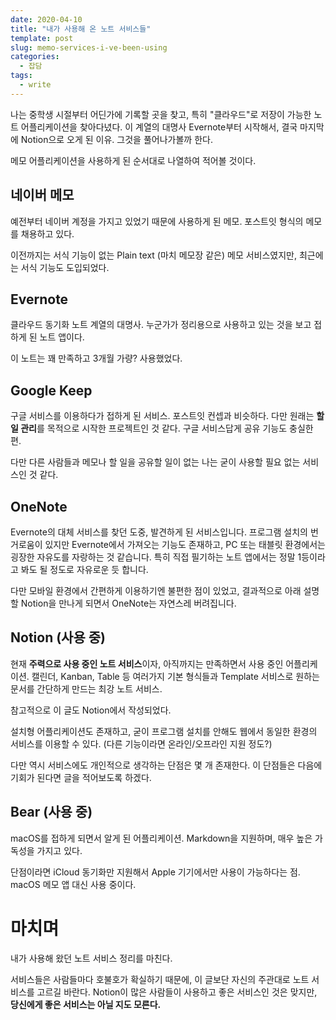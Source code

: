 ```yaml
---
date: 2020-04-10
title: "내가 사용해 온 노트 서비스들"
template: post
slug: memo-services-i-ve-been-using
categories:
  - 잡담
tags:
  - write
---
```


나는 중학생 시절부터 어딘가에 기록할 곳을 찾고, 특히 "클라우드"로 저장이 가능한 노트 어플리케이션을 찾아다녔다. 이 계열의 대명사 Evernote부터 시작해서, 결국 마지막에 Notion으로 오게 된 이유. 그것을 풀어나가볼까 한다.

메모 어플리케이션을 사용하게 된 순서대로 나열하여 적어볼 것이다.

## 네이버 메모

예전부터 네이버 계정을 가지고 있었기 때문에 사용하게 된 메모. 포스트잇 형식의 메모를 채용하고 있다.

이전까지는 서식 기능이 없는 Plain text (마치 메모장 같은) 메모 서비스였지만, 최근에는 서식 기능도 도입되었다. 

## Evernote

클라우드 동기화 노트 계열의 대명사. 누군가가 정리용으로 사용하고 있는 것을 보고 접하게 된 노트 앱이다.

이 노트는 꽤 만족하고 3개월 가량? 사용했었다.

## Google Keep

구글 서비스를 이용하다가 접하게 된 서비스. 포스트잇 컨셉과 비슷하다. 다만 원래는 **할일 관리**를 목적으로 시작한 프로젝트인 것 같다. 구글 서비스답게 공유 기능도 충실한 편.

다만 다른 사람들과 메모나 할 일을 공유할 일이 없는 나는 굳이 사용할 필요 없는 서비스인 것 같다.

## OneNote

Evernote의 대체 서비스를 찾던 도중, 발견하게 된 서비스입니다. 프로그램 설치의 번거로움이 있지만 Evernote에서 가져오는 기능도 존재하고, PC 또는 태블릿 환경에서는 굉장한 자유도를 자랑하는 것 같습니다. 특히 직접 필기하는 노트 앱에서는 정말 1등이라고 봐도 될 정도로 자유로운 듯 합니다.

다만 모바일 환경에서 간편하게 이용하기엔 불편한 점이 있었고, 결과적으로 아래 설명할 Notion을 만나게 되면서 OneNote는 자연스레 버려집니다.

## Notion (사용 중)

현재 **주력으로 사용 중인 노트 서비스**이자, 아직까지는 만족하면서 사용 중인 어플리케이션. 캘린더, Kanban, Table 등 여러가지 기본 형식들과 Template 서비스로 원하는 문서를 간단하게 만드는 최강 노트 서비스.

참고적으로 이 글도 Notion에서 작성되었다.

설치형 어플리케이션도 존재하고, 굳이 프로그램 설치를 안해도 웹에서 동일한 환경의 서비스를 이용할 수 있다. (다른 기능이라면 온라인/오프라인 지원 정도?)

다만 역시 서비스에도 개인적으로 생각하는 단점은 몇 개 존재한다. 이 단점들은 다음에 기회가 된다면 글을 적어보도록 하겠다.

## Bear (사용 중)

macOS를 접하게 되면서 알게 된 어플리케이션. Markdown을 지원하며, 매우 높은 가독성을 가지고 있다.

단점이라면 iCloud 동기화만 지원해서 Apple 기기에서만 사용이 가능하다는 점. macOS 메모 앱 대신 사용 중이다.

# 마치며

내가 사용해 왔던 노트 서비스 정리를 마친다.

서비스들은 사람들마다 호불호가 확실하기 때문에, 이 글보단 자신의 주관대로 노트 서비스를 고르길 바란다. Notion이 많은 사람들이 사용하고 좋은 서비스인 것은 맞지만, **당신에게 좋은 서비스는 아닐 지도 모른다.**